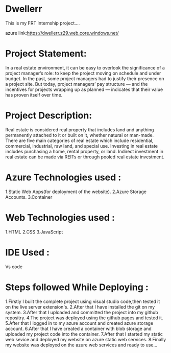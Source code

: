 # Dwellerr

This is my FRT Internship project....

azure link:https://dwellerr.z29.web.core.windows.net/

# Project Statement:

In a real estate environment, it can be easy to overlook the significance of a project manager’s role: to keep the project moving on schedule and under budget. In the past, some project managers had to justify their presence on a project site. But today, project managers’ pay structure — and the incentives for projects wrapping up as planned — indicates that their value has proven itself over time. 
 
# Project Description:

Real estate is considered real property that includes land and anything permanently attached to it or built on it, whether natural or man-made. There are five main categories of real estate which include residential, commercial, industrial, raw land, and special use. Investing in real estate includes purchasing a home, rental property, or land. Indirect investment in real estate can be made via REITs or through pooled real estate investment.

# Azure Technologies used :

1.Static Web Apps(for deployment of the website).
2.Azure Storage Accounts.
3.Container

# Web Technologies used :

1.HTML
2.CSS
3.JavaScript

# IDE Used :

Vs code

# Steps followed While Deploying :

1.Firstly I built the complete project using visual studio code,then tested it on the live server extension's.
2.After that I have installed the git on my system.
3.After that I uploaded and committed the project into my github repositry.
4.The project was deployed using the github pages and tested it.
5.After that I logged in to my azure account and created azure storage account.
6.After that I have created a container with blob storage and uploaded my project code into the container.
7.After that I started my static web sevice and deployed my website on azure static web services.
8.Finally my website was deployed on the azure web services and ready to use...